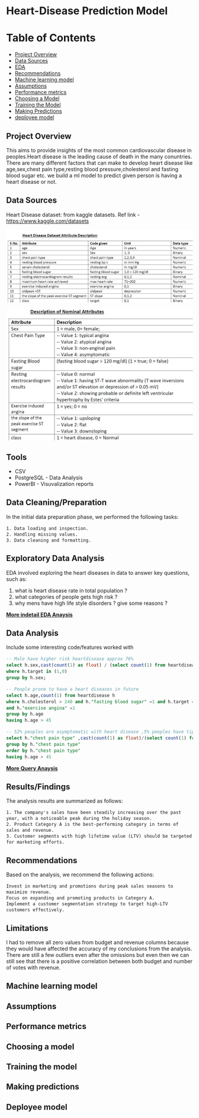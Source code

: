 # Heart-Disease Prediction Model

# Table of Contents
- [Project Overview](#project-overview)
- [Data Sources](#data-sources)
- [EDA](#exploratory-data-analysis)
- [Recommendations](#recommendations)
- [Machine learning model](#machine-learning-model)
- [Assumptions](#assumptions)
- [Performance metrics](#performance-metrics)
- [Choosing a Model](#choosing-a-model)
- [Training the Model](#training-the-model)
- [Making Predictions](#making-predictions)
- [deployee model](#deployee-model)

## Project Overview
  
  This aims to provide insights of the most common cardiovascular disease in peoples.Heart disease is the leading cause of death in the many conuntries.
  There are many different factors that can make to develop heart disease like age,sex,chest pain type,resting blood pressure,cholesterol and fasting blood sugar etc.
  we build a ml model to predict given person is having a heart disease or not.

## Data Sources

Heart Disease dataset: from kaggle datasets.
Ref link - https://www.kaggle.com/datasets

![alt text](images/Attributes.jpg)

![alt text](images/attribute_description.jpg)


## Tools

- CSV
- PostgreSQL - Data Analysis
- PowerBI    - Visuvalization reports 

## Data Cleaning/Preparation

In the initial data preparation phase, we performed the following tasks:

    1. Data loading and inspection.
    2. Handling missing values.
    3. Data cleaning and formatting.

## Exploratory Data Analysis

EDA involved exploring the heart diseases in data to answer key questions, such as:

1. what is heart disease rate in total population ?
2. what categories of people gets high risk ?
3. why mens have high life style disorders ? give some reasons ?

[**More indetail EDA Anaysis**](EDA_HeartDisease.ipynb)


## Data Analysis

Include some interesting code/features worked with
```sql
-- Male have higher risk heartdisease approx 76%
select h.sex,cast(count(1) as float) / (select count(1) from heartdisease h1)*100 from heartdisease h 
where h.target in (1,0)
group by h.sex;
```
```sql
-- People prone to have a heart diseases in future
select h.age,count(1) from heartdisease h
where h.cholesterol > 240 and h."fasting blood sugar" =1 and h.target = 0
and h."exercise angina" =1
group by h.age
having h.age > 45
```
```sql
-- 52% peoples are asymptomatic with heart disease ,5% peoples have tipical chestpain having a heart disease.
select h."chest pain type" ,cast(count(1) as float)/(select count(1) from heartdisease h1)*100 from heartdisease h
group by h."chest pain type"
order by h."chest pain type"
having h.age > 45
```
[**More Query Anaysis**](QueryAnaysis.sql)

## Results/Findings

The analysis results are summarized as follows:

    1. The company's sales have been steadily increasing over the past year, with a noticeable peak during the holiday season.
    2. Product Category A is the best-performing category in terms of sales and revenue.
    3. Customer segments with high lifetime value (LTV) should be targeted for marketing efforts.

## Recommendations

Based on the analysis, we recommend the following actions:

    Invest in marketing and promotions during peak sales seasons to maximize revenue.
    Focus on expanding and promoting products in Category A.
    Implement a customer segmentation strategy to target high-LTV customers effectively.

## Limitations

I had to remove all zero values from budget and revenue columns because they would have affected the accuracy of my conclusions from the analysis. There are still a few outliers even after the omissions but even then we can still see that there is a positive correlation between both budget and number of votes with revenue.

## Machine learning model

## Assumptions

## Performance metrics

## Choosing a model

## Training the model

## Making predictions

## Deployee model
